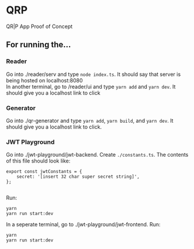 # QRP
QR|P App Proof of Concept

## For running the...
### Reader
Go into ./reader/serv and type ```node index.ts```. It should say that server is being hosted on localhost:8080  
In another terminal, go to /reader/ui and type ```yarn add``` and ```yarn dev```. It should give you a localhost link to click
### Generator

Go into ./qr-generator and type ```yarn add```, ```yarn build```, and ```yarn dev```. It should give you a localhost link to click.

### JWT Playground
Go into ./jwt-playground/jwt-backend. 
Create ```./constants.ts```. The contents of this file should look like:
```
export const jwtConstants = {
    secret: '[insert 32 char super secret string]',
};
  
```
Run:
```
yarn
yarn run start:dev
```
In a seperate terminal, go to ./jwt-playground/jwt-frontend. Run:
```
yarn
yarn run start:dev
```
